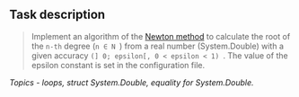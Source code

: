 ﻿## Task description ##

> Implement an algorithm of the [Newton method](https://en.wikipedia.org/wiki/Nth_root_algorithm) to calculate the root of the `n-th` degree (`n ∈ N `) from a real number (System.Double) with a given accuracy  `(] 0; epsilon[, 0 < epsilon < 1) `. The value of the epsilon constant is set in the configuration file.

*Topics -  loops, struct System.Double, equality for System.Double.*
